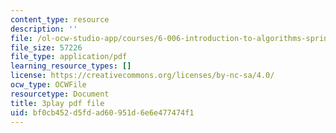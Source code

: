 ```yaml
---
content_type: resource
description: ''
file: /ol-ocw-studio-app/courses/6-006-introduction-to-algorithms-spring-2020/bf0cb452d5fdad60951d6e6e477474f1_EmSmaW-ud6A.pdf
file_size: 57226
file_type: application/pdf
learning_resource_types: []
license: https://creativecommons.org/licenses/by-nc-sa/4.0/
ocw_type: OCWFile
resourcetype: Document
title: 3play pdf file
uid: bf0cb452-d5fd-ad60-951d-6e6e477474f1
---
```

